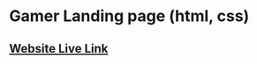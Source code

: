 # Gamer Landing page (html, css)

## [Website Live Link](https://fardin-ahmed-1.github.io/assignment2/) 
